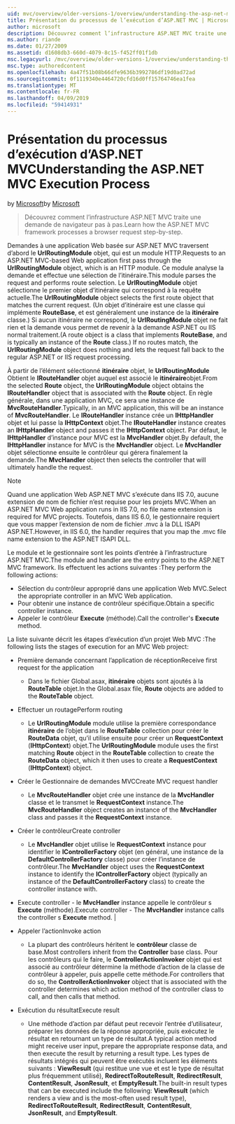 ```yaml
---
uid: mvc/overview/older-versions-1/overview/understanding-the-asp-net-mvc-execution-process
title: Présentation du processus de l’exécution d’ASP.NET MVC | Microsoft Docs
author: microsoft
description: Découvrez comment l’infrastructure ASP.NET MVC traite une demande de navigateur pas à pas.
ms.author: riande
ms.date: 01/27/2009
ms.assetid: d1608db3-660d-4079-8c15-f452ff01f1db
msc.legacyurl: /mvc/overview/older-versions-1/overview/understanding-the-asp-net-mvc-execution-process
msc.type: authoredcontent
ms.openlocfilehash: 4a47f51b08b66dfe9636b3992786df19d0ad72ad
ms.sourcegitcommit: 0f1119340e4464720cfd16d0ff15764746ea1fea
ms.translationtype: MT
ms.contentlocale: fr-FR
ms.lasthandoff: 04/09/2019
ms.locfileid: "59414931"
---
```

# <a name="understanding-the-aspnet-mvc-execution-process"></a><span data-ttu-id="975cb-103">Présentation du processus d’exécution d’ASP.NET MVC</span><span class="sxs-lookup"><span data-stu-id="975cb-103">Understanding the ASP.NET MVC Execution Process</span></span>

<span data-ttu-id="975cb-104">by [Microsoft](https://github.com/microsoft)</span><span class="sxs-lookup"><span data-stu-id="975cb-104">by [Microsoft](https://github.com/microsoft)</span></span>

> <span data-ttu-id="975cb-105">Découvrez comment l’infrastructure ASP.NET MVC traite une demande de navigateur pas à pas.</span><span class="sxs-lookup"><span data-stu-id="975cb-105">Learn how the ASP.NET MVC framework processes a browser request step-by-step.</span></span>


<span data-ttu-id="975cb-106">Demandes à une application Web basée sur ASP.NET MVC traversent d’abord le **UrlRoutingModule** objet, qui est un module HTTP.</span><span class="sxs-lookup"><span data-stu-id="975cb-106">Requests to an ASP.NET MVC-based Web application first pass through the **UrlRoutingModule** object, which is an HTTP module.</span></span> <span data-ttu-id="975cb-107">Ce module analyse la demande et effectue une sélection de l’itinéraire.</span><span class="sxs-lookup"><span data-stu-id="975cb-107">This module parses the request and performs route selection.</span></span> <span data-ttu-id="975cb-108">Le **UrlRoutingModule** objet sélectionne le premier objet d’itinéraire qui correspond à la requête actuelle.</span><span class="sxs-lookup"><span data-stu-id="975cb-108">The **UrlRoutingModule** object selects the first route object that matches the current request.</span></span> <span data-ttu-id="975cb-109">(Un objet d’itinéraire est une classe qui implémente **RouteBase**, et est généralement une instance de la **itinéraire** classe.) Si aucun itinéraire ne correspond, le **UrlRoutingModule** objet ne fait rien et la demande vous permet de revenir à la demande ASP.NET ou IIS normal traitement.</span><span class="sxs-lookup"><span data-stu-id="975cb-109">(A route object is a class that implements **RouteBase**, and is typically an instance of the **Route** class.) If no routes match, the **UrlRoutingModule** object does nothing and lets the request fall back to the regular ASP.NET or IIS request processing.</span></span>

<span data-ttu-id="975cb-110">À partir de l’élément sélectionné **itinéraire** objet, le **UrlRoutingModule** Obtient le **IRouteHandler** objet auquel est associé le **itinéraire**objet.</span><span class="sxs-lookup"><span data-stu-id="975cb-110">From the selected **Route** object, the **UrlRoutingModule** object obtains the **IRouteHandler** object that is associated with the **Route** object.</span></span> <span data-ttu-id="975cb-111">En règle générale, dans une application MVC, ce sera une instance de **MvcRouteHandler**.</span><span class="sxs-lookup"><span data-stu-id="975cb-111">Typically, in an MVC application, this will be an instance of **MvcRouteHandler**.</span></span> <span data-ttu-id="975cb-112">Le **IRouteHandler** instance crée un **IHttpHandler** objet et lui passe la **IHttpContext** objet.</span><span class="sxs-lookup"><span data-stu-id="975cb-112">The **IRouteHandler** instance creates an **IHttpHandler** object and passes it the **IHttpContext** object.</span></span> <span data-ttu-id="975cb-113">Par défaut, le **IHttpHandler** d’instance pour MVC est la **MvcHandler** objet.</span><span class="sxs-lookup"><span data-stu-id="975cb-113">By default, the **IHttpHandler** instance for MVC is the **MvcHandler** object.</span></span> <span data-ttu-id="975cb-114">Le **MvcHandler** objet sélectionne ensuite le contrôleur qui gérera finalement la demande.</span><span class="sxs-lookup"><span data-stu-id="975cb-114">The **MvcHandler** object then selects the controller that will ultimately handle the request.</span></span>

> [!NOTE]
> <span data-ttu-id="975cb-115">Quand une application Web ASP.NET MVC s’exécute dans IIS 7.0, aucune extension de nom de fichier n’est requise pour les projets MVC.</span><span class="sxs-lookup"><span data-stu-id="975cb-115">When an ASP.NET MVC Web application runs in IIS 7.0, no file name extension is required for MVC projects.</span></span> <span data-ttu-id="975cb-116">Toutefois, dans IIS 6.0, le gestionnaire requiert que vous mapper l’extension de nom de fichier .mvc à la DLL ISAPI ASP.NET.</span><span class="sxs-lookup"><span data-stu-id="975cb-116">However, in IIS 6.0, the handler requires that you map the .mvc file name extension to the ASP.NET ISAPI DLL.</span></span>


<span data-ttu-id="975cb-117">Le module et le gestionnaire sont les points d’entrée à l’infrastructure ASP.NET MVC.</span><span class="sxs-lookup"><span data-stu-id="975cb-117">The module and handler are the entry points to the ASP.NET MVC framework.</span></span> <span data-ttu-id="975cb-118">Ils effectuent les actions suivantes :</span><span class="sxs-lookup"><span data-stu-id="975cb-118">They perform the following actions:</span></span>

- <span data-ttu-id="975cb-119">Sélection du contrôleur approprié dans une application Web MVC.</span><span class="sxs-lookup"><span data-stu-id="975cb-119">Select the appropriate controller in an MVC Web application.</span></span>
- <span data-ttu-id="975cb-120">Pour obtenir une instance de contrôleur spécifique.</span><span class="sxs-lookup"><span data-stu-id="975cb-120">Obtain a specific controller instance.</span></span>
- <span data-ttu-id="975cb-121">Appeler le contrôleur **Execute** (méthode).</span><span class="sxs-lookup"><span data-stu-id="975cb-121">Call the controller's **Execute** method.</span></span>

<span data-ttu-id="975cb-122">La liste suivante décrit les étapes d’exécution d’un projet Web MVC :</span><span class="sxs-lookup"><span data-stu-id="975cb-122">The following lists the stages of execution for an MVC Web project:</span></span>

- <span data-ttu-id="975cb-123">Première demande concernant l’application de réception</span><span class="sxs-lookup"><span data-stu-id="975cb-123">Receive first request for the application</span></span> 

    - <span data-ttu-id="975cb-124">Dans le fichier Global.asax, **itinéraire** objets sont ajoutés à la **RouteTable** objet.</span><span class="sxs-lookup"><span data-stu-id="975cb-124">In the Global.asax file, **Route** objects are added to the **RouteTable** object.</span></span>
- <span data-ttu-id="975cb-125">Effectuer un routage</span><span class="sxs-lookup"><span data-stu-id="975cb-125">Perform routing</span></span> 

    - <span data-ttu-id="975cb-126">Le **UrlRoutingModule** module utilise la première correspondance **itinéraire** de l’objet dans le **RouteTable** collection pour créer le **RouteData** objet, qu’il utilise ensuite pour créer un **RequestContext** (**IHttpContext**) objet.</span><span class="sxs-lookup"><span data-stu-id="975cb-126">The **UrlRoutingModule** module uses the first matching **Route** object in the **RouteTable** collection to create the **RouteData** object, which it then uses to create a **RequestContext** (**IHttpContext**) object.</span></span>
- <span data-ttu-id="975cb-127">Créer le Gestionnaire de demandes MVC</span><span class="sxs-lookup"><span data-stu-id="975cb-127">Create MVC request handler</span></span> 

    - <span data-ttu-id="975cb-128">Le **MvcRouteHandler** objet crée une instance de la **MvcHandler** classe et le transmet le **RequestContext** instance.</span><span class="sxs-lookup"><span data-stu-id="975cb-128">The **MvcRouteHandler** object creates an instance of the **MvcHandler** class and passes it the **RequestContext** instance.</span></span>
- <span data-ttu-id="975cb-129">Créer le contrôleur</span><span class="sxs-lookup"><span data-stu-id="975cb-129">Create controller</span></span> 

    - <span data-ttu-id="975cb-130">Le **MvcHandler** objet utilise le **RequestContext** instance pour identifier le **IControllerFactory** objet (en général, une instance de la  **DefaultControllerFactory** classe) pour créer l’instance de contrôleur.</span><span class="sxs-lookup"><span data-stu-id="975cb-130">The **MvcHandler** object uses the **RequestContext** instance to identify the **IControllerFactory** object (typically an instance of the **DefaultControllerFactory** class) to create the controller instance with.</span></span>
- <span data-ttu-id="975cb-131">Execute controller - le **MvcHandler** instance appelle le contrôleur s **Execute** (méthode).</span><span class="sxs-lookup"><span data-stu-id="975cb-131">Execute controller - The **MvcHandler** instance calls the controller s **Execute** method.</span></span> |
- <span data-ttu-id="975cb-132">Appeler l’action</span><span class="sxs-lookup"><span data-stu-id="975cb-132">Invoke action</span></span> 

    - <span data-ttu-id="975cb-133">La plupart des contrôleurs héritent le **contrôleur** classe de base.</span><span class="sxs-lookup"><span data-stu-id="975cb-133">Most controllers inherit from the **Controller** base class.</span></span> <span data-ttu-id="975cb-134">Pour les contrôleurs qui le faire, le **ControllerActionInvoker** objet qui est associé au contrôleur détermine la méthode d’action de la classe de contrôleur à appeler, puis appelle cette méthode.</span><span class="sxs-lookup"><span data-stu-id="975cb-134">For controllers that do so, the **ControllerActionInvoker** object that is associated with the controller determines which action method of the controller class to call, and then calls that method.</span></span>
- <span data-ttu-id="975cb-135">Exécution du résultat</span><span class="sxs-lookup"><span data-stu-id="975cb-135">Execute result</span></span> 

    - <span data-ttu-id="975cb-136">Une méthode d’action par défaut peut recevoir l’entrée d’utilisateur, préparer les données de la réponse appropriée, puis exécutez le résultat en retournant un type de résultat.</span><span class="sxs-lookup"><span data-stu-id="975cb-136">A typical action method might receive user input, prepare the appropriate response data, and then execute the result by returning a result type.</span></span> <span data-ttu-id="975cb-137">Les types de résultats intégrés qui peuvent être exécutés incluent les éléments suivants : **ViewResult** (qui restitue une vue et est le type de résultat plus fréquemment utilisé), **RedirectToRouteResult**, **RedirectResult**, **ContentResult**,  **JsonResult**, et **EmptyResult**.</span><span class="sxs-lookup"><span data-stu-id="975cb-137">The built-in result types that can be executed include the following: **ViewResult** (which renders a view and is the most-often used result type), **RedirectToRouteResult**, **RedirectResult**, **ContentResult**, **JsonResult**, and **EmptyResult**.</span></span>
